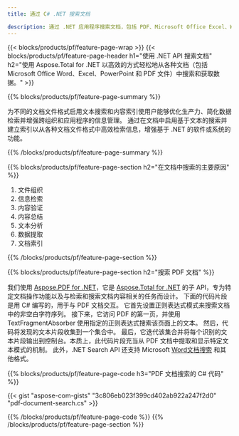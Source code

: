 ```yaml
---
title: 通过 C# .NET 搜索文档 

description: 通过 .NET 应用程序搜索文档，包括 PDF、Microsoft Office Excel、Word、PowerPoint 等。 通过应用程序在线搜索文档。
---
```


{{< blocks/products/pf/feature-page-wrap >}}
{{< blocks/products/pf/feature-page-header h1="使用 .NET API 搜索文档" h2="使用 Aspose.Total for .NET 以高效的方式轻松地从各种文档（包括 Microsoft Office Word、Excel、PowerPoint 和 PDF 文件）中搜索和获取数据。" >}}

{{% blocks/products/pf/feature-page-summary %}}

为不同的文档文件格式启用文本搜索和内容索引使用户能够优化生产力、简化数据检索并增强跨组织和应用程序的信息管理。 通过在文档中启用基于文本的搜索并建立索引以从各种文档文件格式中高效检索信息，增强基于 .NET 的软件或系统的功能。

{{% /blocks/products/pf/feature-page-summary  %}}

{{% blocks/products/pf/feature-page-section  h2="在文档中搜索的主要原因" %}}

1. 文件组织
1. 信息检索
1. 内容验证 
1. 内容总结 
1. 文本分析
1. 数据提取 
1. 文档索引 


{{% /blocks/products/pf/feature-page-section %}}

{{% blocks/products/pf/feature-page-section  h2="搜索 PDF 文档" %}}

我们使用 [Aspose.PDF for .NET](https://products.aspose.com/pdf/net/)，它是 [Aspose.Total for .NET](https://products.aspose.com/total/net/) 的子 API，专为特定文档操作功能以及与检索和搜索文档内容相关的任务而设计。 下面的代码片段是用 C# 编写的，用于与 PDF 文档交互。 它首先设置正则表达式模式来搜索文档中的非空白字符序列。 接下来，它访问 PDF 的第一页，并使用 TextFragmentAbsorber 使用指定的正则表达式搜索该页面上的文本。 然后，代码将发现的文本片段收集到一个集合中。 最后，它迭代该集合并将每个识别的文本片段输出到控制台。本质上，此代码片段充当从 PDF 文档中提取和显示特定文本模式的机制。 此外，.NET Search API 还支持 Microsoft [Word文档搜索](https://products.aspose.com/total/net/search/word/) 和其他格式。

{{% blocks/products/pf/feature-page-code h3="PDF 文档搜索的 C# 代码" %}}

{{< gist "aspose-com-gists" "3c806eb023f399cd402ab922a247f2d0" "pdf-document-search.cs" >}}

{{% /blocks/products/pf/feature-page-code  %}}
{{% /blocks/products/pf/feature-page-section %}}